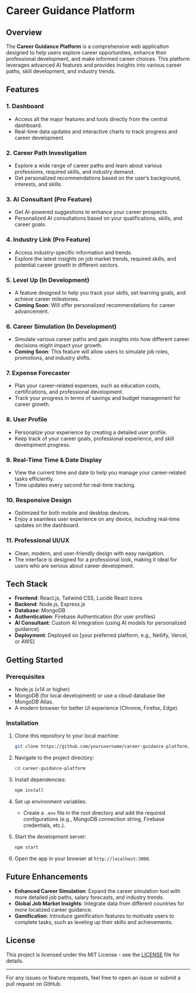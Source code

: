 # Career Guidance Platform

## Overview

The **Career Guidance Platform** is a comprehensive web application designed to help users explore career opportunities, enhance their professional development, and make informed career choices. This platform leverages advanced AI features and provides insights into various career paths, skill development, and industry trends.

## Features

### 1. **Dashboard**
   - Access all the major features and tools directly from the central dashboard.
   - Real-time data updates and interactive charts to track progress and career development.

### 2. **Career Path Investigation**
   - Explore a wide range of career paths and learn about various professions, required skills, and industry demand.
   - Get personalized recommendations based on the user’s background, interests, and skills.

### 3. **AI Consultant (Pro Feature)**
   - Get AI-powered suggestions to enhance your career prospects.
   - Personalized AI consultations based on your qualifications, skills, and career goals.

### 4. **Industry Link (Pro Feature)**
   - Access industry-specific information and trends.
   - Explore the latest insights on job market trends, required skills, and potential career growth in different sectors.

### 5. **Level Up (In Development)**
   - A feature designed to help you track your skills, set learning goals, and achieve career milestones.
   - **Coming Soon**: Will offer personalized recommendations for career advancement.

### 6. **Career Simulation (In Development)**
   - Simulate various career paths and gain insights into how different career decisions might impact your growth.
   - **Coming Soon**: This feature will allow users to simulate job roles, promotions, and industry shifts.

### 7. **Expense Forecaster**
   - Plan your career-related expenses, such as education costs, certifications, and professional development.
   - Track your progress in terms of savings and budget management for career growth.

### 8. **User Profile**
   - Personalize your experience by creating a detailed user profile.
   - Keep track of your career goals, professional experience, and skill development progress.
   
### 9. **Real-Time Time & Date Display**
   - View the current time and date to help you manage your career-related tasks efficiently.
   - Time updates every second for real-time tracking.

### 10. **Responsive Design**
   - Optimized for both mobile and desktop devices.
   - Enjoy a seamless user experience on any device, including real-time updates on the dashboard.

### 11. **Professional UI/UX**
   - Clean, modern, and user-friendly design with easy navigation.
   - The interface is designed for a professional look, making it ideal for users who are serious about career development.

## Tech Stack

- **Frontend**: React.js, Tailwind CSS, Lucide React Icons
- **Backend**: Node.js, Express.js
- **Database**: MongoDB
- **Authentication**: Firebase Authentication (for user profiles)
- **AI Consultant**: Custom AI integration (using AI models for personalized guidance)
- **Deployment**: Deployed on [your preferred platform, e.g., Netlify, Vercel, or AWS]

## Getting Started

### Prerequisites

- Node.js (v14 or higher)
- MongoDB (for local development) or use a cloud database like MongoDB Atlas.
- A modern browser for better UI experience (Chrome, Firefox, Edge).

### Installation

1. Clone this repository to your local machine:
    ```bash
    git clone https://github.com/yourusername/career-guidance-platform.git
    ```

2. Navigate to the project directory:
    ```bash
    cd career-guidance-platform
    ```

3. Install dependencies:
    ```bash
    npm install
    ```

4. Set up environment variables:
    - Create a `.env` file in the root directory and add the required configurations (e.g., MongoDB connection string, Firebase credentials, etc.).

5. Start the development server:
    ```bash
    npm start
    ```

6. Open the app in your browser at `http://localhost:3000`.

## Future Enhancements

- **Enhanced Career Simulation**: Expand the career simulation tool with more detailed job paths, salary forecasts, and industry trends.
- **Global Job Market Insights**: Integrate data from different countries for more localized career guidance.
- **Gamification**: Introduce gamification features to motivate users to complete tasks, such as leveling up their skills and achievements.

## License

This project is licensed under the MIT License - see the [LICENSE](LICENSE) file for details.

---

For any issues or feature requests, feel free to open an issue or submit a pull request on GitHub.

